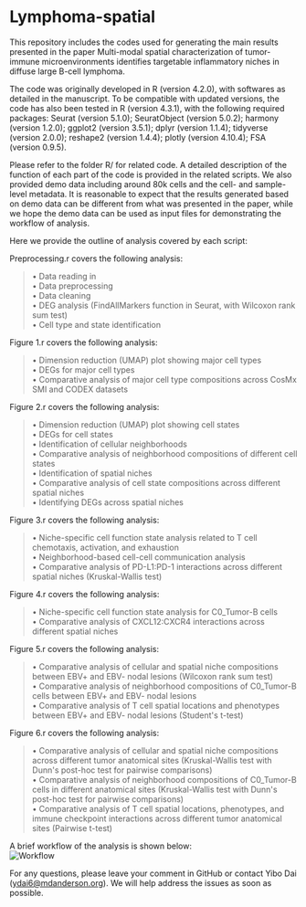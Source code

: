 # Lymphoma-spatial

This repository includes the codes used for generating the main results presented in the paper Multi-modal spatial characterization of tumor-immune microenvironments identifies targetable inflammatory niches in diffuse large B-cell lymphoma.

The code was originally developed in R (version 4.2.0), with softwares as detailed in the manuscript. To be compatible with updated versions, the code has also been tested in R (version 4.3.1), with the following required packages:
Seurat (version 5.1.0);
SeuratObject (version 5.0.2);
harmony (version 1.2.0);
ggplot2 (version 3.5.1);
dplyr (version 1.1.4);
tidyverse (version 2.0.0);
reshape2 (version 1.4.4);
plotly (version 4.10.4);
FSA (version 0.9.5).

Please refer to the folder R/ for related code. A detailed description of the function of each part of the code is provided in the related scripts.
We also provided demo data including around 80k cells and the cell- and sample-level metadata. It is reasonable to expect that the results generated based on demo data can be different from what was presented in the paper, while we hope the demo data can be used as input files for demonstrating the workflow of analysis.

Here we provide the outline of analysis covered by each script:  

Preprocessing.r covers the following analysis:  
> •	Data reading in  
> •	Data preprocessing  
> •	Data cleaning  
> •	DEG analysis (FindAllMarkers function in Seurat, with Wilcoxon rank sum test)  
> •	Cell type and state identification  

Figure 1.r covers the following analysis:  
> •	Dimension reduction (UMAP) plot showing major cell types  
> •	DEGs for major cell types  
> •	Comparative analysis of major cell type compositions across CosMx SMI and CODEX datasets  

Figure 2.r covers the following analysis:  
> • Dimension reduction (UMAP) plot showing cell states  
> • DEGs for cell states  
> •	Identification of cellular neighborhoods  
> •	Comparative analysis of neighborhood compositions of different cell states  
> •	Identification of spatial niches  
> •	Comparative analysis of cell state compositions across different spatial niches  
> •	Identifying DEGs across spatial niches  

Figure 3.r covers the following analysis:  
> •	Niche-specific cell function state analysis related to T cell chemotaxis, activation, and exhaustion  
> •	Neighborhood-based cell-cell communication analysis  
> •	Comparative analysis of PD-L1:PD-1 interactions across different spatial niches (Kruskal-Wallis test)  

Figure 4.r covers the following analysis:  
> •	Niche-specific cell function state analysis for C0_Tumor-B cells  
> •	Comparative analysis of CXCL12:CXCR4 interactions across different spatial niches  

Figure 5.r covers the following analysis:  
> •	Comparative analysis of cellular and spatial niche compositions between EBV+ and EBV- nodal lesions (Wilcoxon rank sum test)  
> •	Comparative analysis of neighborhood compositions of C0_Tumor-B cells between EBV+ and EBV- nodal lesions  
> •	Comparative analysis of T cell spatial locations and phenotypes between EBV+ and EBV- nodal lesions (Student's t-test)  

Figure 6.r covers the following analysis:  
> •	Comparative analysis of cellular and spatial niche compositions across different tumor anatomical sites (Kruskal-Wallis test with Dunn's post-hoc test for pairwise comparisons)  
> •	Comparative analysis of neighborhood compositions of C0_Tumor-B cells in different anatomical sites (Kruskal-Wallis test with Dunn's post-hoc test for pairwise comparisons)  
> •	Comparative analysis of T cell spatial locations, phenotypes, and immune checkpoint interactions across different tumor anatomical sites (Pairwise t-test)  


A brief workflow of the analysis is shown below:  
![Workflow](https://github.com/user-attachments/assets/e7fd6d79-91ed-4c48-8fbc-d80a720b6a7d)



For any questions, please leave your comment in GitHub or contact Yibo Dai (ydai6@mdanderson.org). We will help address the issues as soon as possible.
